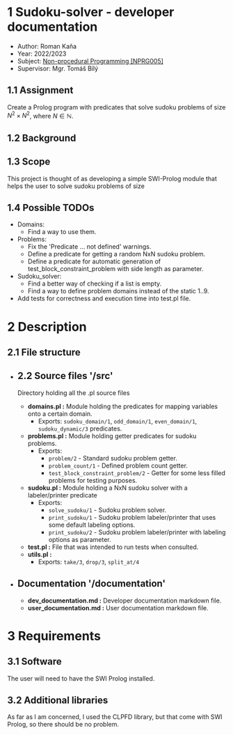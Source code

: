 # **1 Sudoku-solver - developer documentation**

- Author: Roman Kaňa
- Year: 2022/2023
- Subject: [Non-procedural Programming [NPRG005]](https://is.cuni.cz/studium/predmety/index.php?id=02934e532e6af11f37ae4446899dcfec&tid=&do=predmet&kod=NPRG005)
- Supervisor: Mgr. Tomáš Bílý

## **1.1 Assignment**

Create a Prolog program with predicates that solve sudoku problems of size $N^2{\times}N^2$, where $N\in\mathbb{N}$.

## **1.2 Background**

## **1.3 Scope**

This project is thought of as developing a simple SWI-Prolog module that helps the user to solve sudoku problems of size 

## **1.4 Possible TODOs**

 - Domains:
   - Find a way to use them.
 - Problems:
   - Fix the 'Predicate ... not defined' warnings. 
   - Define a predicate for getting a random NxN sudoku problem.
   - Define a predicate for automatic generation of test_block_constraint_problem with side length as parameter.
 - Sudoku_solver:
   - Find a better way of checking if a list is empty.
   - Find a way to define problem domains instead of the static 1..9.
 - Add tests for correctness and execution time into test.pl file.

# **2 Description**

## **2.1 File structure**

 - ## 2.2 Source files '/src' 
   Directory holding all the .pl source files 
   - **domains.pl :** Module holding the predicates for mapping variables onto a certain domain.
     - Exports: `sudoku_domain/1`, `odd_domain/1`, `even_domain/1`, `sudoku_dynamic/3` predicates.
   - **problems.pl :** Module holding getter predicates for sudoku problems.
     - Exports: 
       - `problem/2` - Standard sudoku problem getter.
       - `problem_count/1` - Defined problem count getter.
       - `test_block_constraint_problem/2` - Getter for some less filled problems for testing purposes.
   - **sudoku.pl :** Module holding a NxN sudoku solver with a labeler/printer predicate
     - Exports:
       - `solve_sudoku/1` - Sudoku problem solver.
       - `print_sudoku/1` - Sudoku problem labeler/printer that uses some default labeling options.
       - `print_sudoku/2` - Sudoku problem labeler/printer with labeling options as parameter.
   - **test.pl :**  File that was intended to run tests when consulted.
   - **utils.pl :** 
     - Exports: `take/3`, `drop/3`, `split_at/4`
  
 - ## Documentation '/documentation'
   - **dev_documentation.md :** Developer documentation markdown file.
   - **user_documentation.md :** User documentation markdown file.

# **3 Requirements**

## **3.1 Software**

The user will need to have the SWI Prolog installed.

## **3.2 Additional libraries**

As far as I am concerned, I used the CLPFD library, but that come with SWI Prolog, so there should be no problem. 